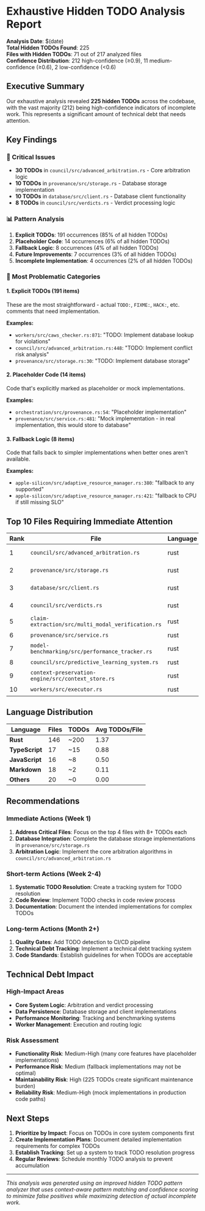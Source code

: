 # Exhaustive Hidden TODO Analysis Report

**Analysis Date**: $(date)  
**Total Hidden TODOs Found**: 225  
**Files with Hidden TODOs**: 71 out of 217 analyzed files  
**Confidence Distribution**: 212 high-confidence (≥0.9), 11 medium-confidence (≥0.6), 2 low-confidence (<0.6)

## Executive Summary

Our exhaustive analysis revealed **225 hidden TODOs** across the codebase, with the vast majority (212) being high-confidence indicators of incomplete work. This represents a significant amount of technical debt that needs attention.

## Key Findings

### 🚨 Critical Issues
- **30 TODOs** in `council/src/advanced_arbitration.rs` - Core arbitration logic
- **10 TODOs** in `provenance/src/storage.rs` - Database storage implementation  
- **10 TODOs** in `database/src/client.rs` - Database client functionality
- **8 TODOs** in `council/src/verdicts.rs` - Verdict processing logic

### 📊 Pattern Analysis
1. **Explicit TODOs**: 191 occurrences (85% of all hidden TODOs)
2. **Placeholder Code**: 14 occurrences (6% of all hidden TODOs)
3. **Fallback Logic**: 8 occurrences (4% of all hidden TODOs)
4. **Future Improvements**: 7 occurrences (3% of all hidden TODOs)
5. **Incomplete Implementation**: 4 occurrences (2% of all hidden TODOs)

### 🎯 Most Problematic Categories

#### 1. Explicit TODOs (191 items)
These are the most straightforward - actual `TODO:`, `FIXME:`, `HACK:`, etc. comments that need implementation.

**Examples:**
- `workers/src/caws_checker.rs:871`: "TODO: Implement database lookup for violations"
- `council/src/advanced_arbitration.rs:448`: "TODO: Implement conflict risk analysis"
- `provenance/src/storage.rs:30`: "TODO: Implement database storage"

#### 2. Placeholder Code (14 items)
Code that's explicitly marked as placeholder or mock implementations.

**Examples:**
- `orchestration/src/provenance.rs:54`: "Placeholder implementation"
- `provenance/src/service.rs:481`: "Mock implementation - in real implementation, this would store to database"

#### 3. Fallback Logic (8 items)
Code that falls back to simpler implementations when better ones aren't available.

**Examples:**
- `apple-silicon/src/adaptive_resource_manager.rs:380`: "fallback to any supported"
- `apple-silicon/src/adaptive_resource_manager.rs:421`: "fallback to CPU if still missing SLO"

## Top 10 Files Requiring Immediate Attention

| Rank | File | Language | TODOs | Priority |
|------|------|----------|-------|----------|
| 1 | `council/src/advanced_arbitration.rs` | rust | 30 | 🔴 Critical |
| 2 | `provenance/src/storage.rs` | rust | 10 | 🔴 Critical |
| 3 | `database/src/client.rs` | rust | 10 | 🔴 Critical |
| 4 | `council/src/verdicts.rs` | rust | 8 | 🔴 Critical |
| 5 | `claim-extraction/src/multi_modal_verification.rs` | rust | 8 | 🟡 High |
| 6 | `provenance/src/service.rs` | rust | 7 | 🟡 High |
| 7 | `model-benchmarking/src/performance_tracker.rs` | rust | 7 | 🟡 High |
| 8 | `council/src/predictive_learning_system.rs` | rust | 6 | 🟡 High |
| 9 | `context-preservation-engine/src/context_store.rs` | rust | 6 | 🟡 High |
| 10 | `workers/src/executor.rs` | rust | 5 | 🟡 High |

## Language Distribution

| Language | Files | TODOs | Avg TODOs/File |
|----------|-------|-------|----------------|
| **Rust** | 146 | ~200 | 1.37 |
| **TypeScript** | 17 | ~15 | 0.88 |
| **JavaScript** | 16 | ~8 | 0.50 |
| **Markdown** | 18 | ~2 | 0.11 |
| **Others** | 20 | ~0 | 0.00 |

## Recommendations

### Immediate Actions (Week 1)
1. **Address Critical Files**: Focus on the top 4 files with 8+ TODOs each
2. **Database Integration**: Complete the database storage implementations in `provenance/src/storage.rs`
3. **Arbitration Logic**: Implement the core arbitration algorithms in `council/src/advanced_arbitration.rs`

### Short-term Actions (Week 2-4)
1. **Systematic TODO Resolution**: Create a tracking system for TODO resolution
2. **Code Review**: Implement TODO checks in code review process
3. **Documentation**: Document the intended implementations for complex TODOs

### Long-term Actions (Month 2+)
1. **Quality Gates**: Add TODO detection to CI/CD pipeline
2. **Technical Debt Tracking**: Implement a technical debt tracking system
3. **Code Standards**: Establish guidelines for when TODOs are acceptable

## Technical Debt Impact

### High-Impact Areas
- **Core System Logic**: Arbitration and verdict processing
- **Data Persistence**: Database storage and client implementations  
- **Performance Monitoring**: Tracking and benchmarking systems
- **Worker Management**: Execution and routing logic

### Risk Assessment
- **Functionality Risk**: Medium-High (many core features have placeholder implementations)
- **Performance Risk**: Medium (fallback implementations may not be optimal)
- **Maintainability Risk**: High (225 TODOs create significant maintenance burden)
- **Reliability Risk**: Medium-High (mock implementations in production code paths)

## Next Steps

1. **Prioritize by Impact**: Focus on TODOs in core system components first
2. **Create Implementation Plans**: Document detailed implementation requirements for complex TODOs
3. **Establish Tracking**: Set up a system to track TODO resolution progress
4. **Regular Reviews**: Schedule monthly TODO analysis to prevent accumulation

---

*This analysis was generated using an improved hidden TODO pattern analyzer that uses context-aware pattern matching and confidence scoring to minimize false positives while maximizing detection of actual incomplete work.*
